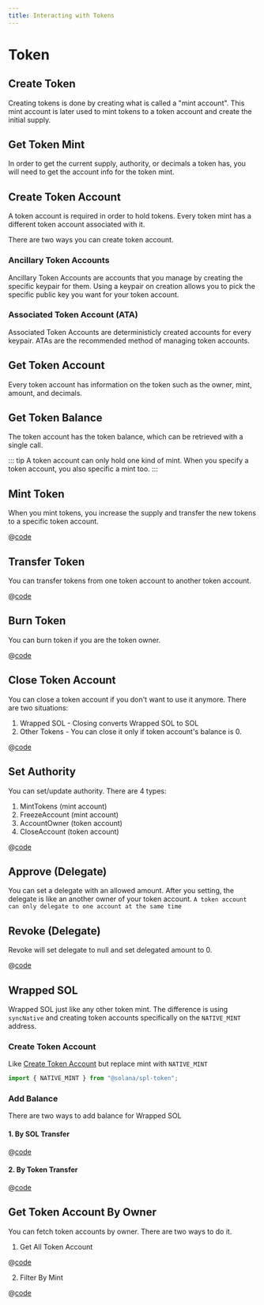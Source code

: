 ```yaml
---
title: Interacting with Tokens
---
```


# Token

## Create Token

Creating tokens is done by creating what is called a "mint account".
This mint account is later used to mint tokens to a token account and
create the initial supply.

<SolanaCodeGroup>
  <SolanaCodeGroupItem title="TS" active>

  <template v-slot:default>

@[code](@/code/token/create-mint-account/create-mint-account.en.ts)

  </template>

  <template v-slot:preview>

@[code](@/code/token/create-mint-account/create-mint-account.preview.en.ts)

  </template>

  </SolanaCodeGroupItem>
</SolanaCodeGroup>

## Get Token Mint

In order to get the current supply, authority, or decimals a token has,
you will need to get the account info for the token mint.

<SolanaCodeGroup>
  <SolanaCodeGroupItem title="TS" active>

  <template v-slot:default>

@[code](@/code/token/get-mint-account/get-mint-account.en.ts)

  </template>

  <template v-slot:preview>

@[code](@/code/token/get-mint-account/get-mint-account.preview.en.ts)

  </template>

  </SolanaCodeGroupItem>
</SolanaCodeGroup>

## Create Token Account

A token account is required in order to hold tokens. Every token mint
has a different token account associated with it.

There are two ways you can create token account.

### Ancillary Token Accounts

Ancillary Token Accounts are accounts that you manage by creating the
specific keypair for them. Using a keypair on creation allows you to
pick the specific public key you want for your token account.

<SolanaCodeGroup>
  <SolanaCodeGroupItem title="TS" active>

  <template v-slot:default>

@[code](@/code/token/create-token-account/random.en.ts)

  </template>

  <template v-slot:preview>

@[code](@/code/token/create-token-account/random.preview.en.ts)

  </template>

  </SolanaCodeGroupItem>
</SolanaCodeGroup>


### Associated Token Account (ATA)

Associated Token Accounts are deterministicly created
accounts for every keypair. ATAs are the recommended method
of managing token accounts.

<SolanaCodeGroup>
  <SolanaCodeGroupItem title="TS" active>

  <template v-slot:default>

@[code](@/code/token/create-token-account/ata.en.ts)

  </template>

  <template v-slot:preview>

@[code](@/code/token/create-token-account/ata.preview.en.ts)

  </template>

  </SolanaCodeGroupItem>
</SolanaCodeGroup>

## Get Token Account

Every token account has information on the token such as the owner,
mint, amount, and decimals.

<SolanaCodeGroup>
  <SolanaCodeGroupItem title="TS" active>

  <template v-slot:default>

@[code](@/code/token/get-token-account/get-token-account.en.ts)

  </template>

  <template v-slot:preview>

@[code](@/code/token/get-token-account/get-token-account.preview.en.ts)

  </template>

  </SolanaCodeGroupItem>
</SolanaCodeGroup>

## Get Token Balance

The token account has the token balance, which can be retrieved with a
single call.

<SolanaCodeGroup>
  <SolanaCodeGroupItem title="TS" active>

  <template v-slot:default>

@[code](@/code/token/get-token-balance/get-token-balance.en.ts)

  </template>

  <template v-slot:preview>

@[code](@/code/token/get-token-balance/get-token-balance.preview.en.ts)

  </template>

  </SolanaCodeGroupItem>
</SolanaCodeGroup>

::: tip
A token account can only hold one kind of mint. When you specify a token
account, you also specific a mint too.
:::

## Mint Token

When you mint tokens, you increase the supply and transfer the new tokens
to a specific token account.

<CodeGroup>
  <CodeGroupItem title="TS" active>

@[code](@/code/token/mint-token/mint-token.en.ts)

  </CodeGroupItem>
</CodeGroup>

## Transfer Token

You can transfer tokens from one token account to another token account.

<CodeGroup>
  <CodeGroupItem title="TS" active>

@[code](@/code/token/transfer-token/transfer-token.en.ts)

  </CodeGroupItem>
</CodeGroup>

## Burn Token

You can burn token if you are the token owner.

<CodeGroup>
  <CodeGroupItem title="TS" active>

@[code](@/code/token/burn-token/burn-token.en.ts)

  </CodeGroupItem>
</CodeGroup>

## Close Token Account

You can close a token account if you don't want to use it anymore.
There are two situations:

1. Wrapped SOL - Closing converts Wrapped SOL to SOL
2. Other Tokens - You can close it only if token account's balance is 0.

<CodeGroup>
  <CodeGroupItem title="TS" active>

@[code](@/code/token/close-token-account/close-token-account.en.ts)

  </CodeGroupItem>
</CodeGroup>

## Set Authority

You can set/update authority. There are 4 types:

1. MintTokens (mint account)
2. FreezeAccount (mint account)
3. AccountOwner (token account)
4. CloseAccount (token account)

<CodeGroup>
  <CodeGroupItem title="TS" active>

@[code](@/code/token/set-authority/main.en.ts)

  </CodeGroupItem>
</CodeGroup>

## Approve (Delegate)

You can set a delegate with an allowed amount. After you setting, the delegate is like an another owner of your token account. `A token account can only delegate to one account at the same time`

<SolanaCodeGroup>
  <SolanaCodeGroupItem title="TS" active>

  <template v-slot:default>

@[code](@/code/token/approve/main.en.ts)

  </template>

  <template v-slot:preview>

@[code](@/code/token/approve/main.preview.en.ts)

  </template>

  </SolanaCodeGroupItem>
</SolanaCodeGroup>

## Revoke (Delegate)

Revoke will set delegate to null and set delegated amount to 0.

<CodeGroup>
  <CodeGroupItem title="TS" active>

@[code](@/code/token/revoke/main.en.ts)

  </CodeGroupItem>
</CodeGroup>


## Wrapped SOL

Wrapped SOL just like any other token mint. The difference is using `syncNative`
and creating token accounts specifically on the `NATIVE_MINT` address.

### Create Token Account

Like [Create Token Account](#create-token-account) but replace mint with `NATIVE_MINT`

```js
import { NATIVE_MINT } from "@solana/spl-token";
```

### Add Balance

There are two ways to add balance for Wrapped SOL

#### 1. By SOL Transfer

<CodeGroup>
  <CodeGroupItem title="TS" active>

@[code](@/code/token/wrapped-sol/add-balance-by-sol.en.ts)

  </CodeGroupItem>
</CodeGroup>


#### 2. By Token Transfer

<CodeGroup>
  <CodeGroupItem title="TS" active>

@[code](@/code/token/wrapped-sol/add-balance-by-token.en.ts)

  </CodeGroupItem>
</CodeGroup>

## Get Token Account By Owner

You can fetch token accounts by owner. There are two ways to do it.

1. Get All Token Account

<CodeGroup>
  <CodeGroupItem title="TS" active>

@[code](@/code/token/get-token-account-by-owner/all.en.ts)

  </CodeGroupItem>
</CodeGroup>


2. Filter By Mint

<CodeGroup>
  <CodeGroupItem title="TS" active>

@[code](@/code/token/get-token-account-by-owner/by-mint.en.ts)

  </CodeGroupItem>
</CodeGroup>

